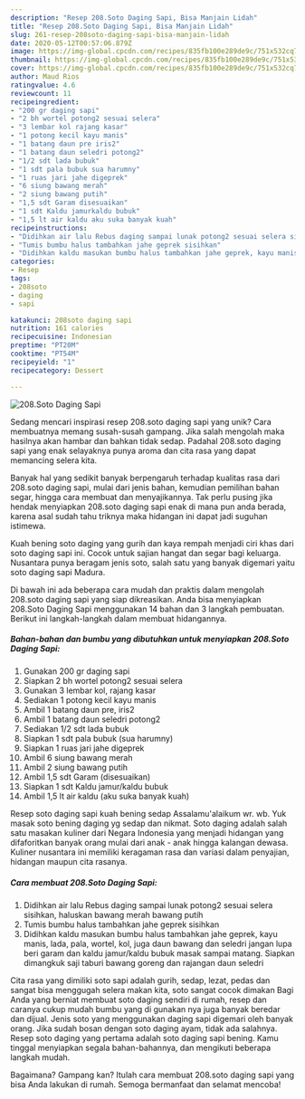 ```yaml
---
description: "Resep 208.Soto Daging Sapi, Bisa Manjain Lidah"
title: "Resep 208.Soto Daging Sapi, Bisa Manjain Lidah"
slug: 261-resep-208soto-daging-sapi-bisa-manjain-lidah
date: 2020-05-12T00:57:06.879Z
image: https://img-global.cpcdn.com/recipes/835fb100e289de9c/751x532cq70/208soto-daging-sapi-foto-resep-utama.jpg
thumbnail: https://img-global.cpcdn.com/recipes/835fb100e289de9c/751x532cq70/208soto-daging-sapi-foto-resep-utama.jpg
cover: https://img-global.cpcdn.com/recipes/835fb100e289de9c/751x532cq70/208soto-daging-sapi-foto-resep-utama.jpg
author: Maud Rios
ratingvalue: 4.6
reviewcount: 11
recipeingredient:
- "200 gr daging sapi"
- "2 bh wortel potong2 sesuai selera"
- "3 lembar kol rajang kasar"
- "1 potong kecil kayu manis"
- "1 batang daun pre iris2"
- "1 batang daun seledri potong2"
- "1/2 sdt lada bubuk"
- "1 sdt pala bubuk sua harumny"
- "1 ruas jari jahe digeprek"
- "6 siung bawang merah"
- "2 siung bawang putih"
- "1,5 sdt Garam disesuaikan"
- "1 sdt Kaldu jamurkaldu bubuk"
- "1,5 lt air kaldu aku suka banyak kuah"
recipeinstructions:
- "Didihkan air lalu Rebus daging sampai lunak potong2 sesuai selera sisihkan, haluskan bawang merah bawang putih"
- "Tumis bumbu halus tambahkan jahe geprek sisihkan"
- "Didihkan kaldu masukan bumbu halus tambahkan jahe geprek, kayu manis, lada, pala, wortel, kol, juga daun bawang dan seledri jangan lupa beri garam dan kaldu jamur/kaldu bubuk masak sampai matang. Siapkan dimangkuk saji taburi bawang goreng dan rajangan daun seledri"
categories:
- Resep
tags:
- 208soto
- daging
- sapi

katakunci: 208soto daging sapi 
nutrition: 161 calories
recipecuisine: Indonesian
preptime: "PT20M"
cooktime: "PT54M"
recipeyield: "1"
recipecategory: Dessert

---
```



![208.Soto Daging Sapi](https://img-global.cpcdn.com/recipes/835fb100e289de9c/751x532cq70/208soto-daging-sapi-foto-resep-utama.jpg)

Sedang mencari inspirasi resep 208.soto daging sapi yang unik? Cara membuatnya memang susah-susah gampang. Jika salah mengolah maka hasilnya akan hambar dan bahkan tidak sedap. Padahal 208.soto daging sapi yang enak selayaknya punya aroma dan cita rasa yang dapat memancing selera kita.

Banyak hal yang sedikit banyak berpengaruh terhadap kualitas rasa dari 208.soto daging sapi, mulai dari jenis bahan, kemudian pemilihan bahan segar, hingga cara membuat dan menyajikannya. Tak perlu pusing jika hendak menyiapkan 208.soto daging sapi enak di mana pun anda berada, karena asal sudah tahu triknya maka hidangan ini dapat jadi suguhan istimewa.

Kuah bening soto daging yang gurih dan kaya rempah menjadi ciri khas dari soto daging sapi ini. Cocok untuk sajian hangat dan segar bagi keluarga. Nusantara punya beragam jenis soto, salah satu yang banyak digemari yaitu soto daging sapi Madura.


Di bawah ini ada beberapa cara mudah dan praktis dalam mengolah 208.soto daging sapi yang siap dikreasikan. Anda bisa menyiapkan 208.Soto Daging Sapi menggunakan 14 bahan dan 3 langkah pembuatan. Berikut ini langkah-langkah dalam membuat hidangannya.

<!--inarticleads1-->

##### Bahan-bahan dan bumbu yang dibutuhkan untuk menyiapkan 208.Soto Daging Sapi:

1. Gunakan 200 gr daging sapi
1. Siapkan 2 bh wortel potong2 sesuai selera
1. Gunakan 3 lembar kol, rajang kasar
1. Sediakan 1 potong kecil kayu manis
1. Ambil 1 batang daun pre, iris2
1. Ambil 1 batang daun seledri potong2
1. Sediakan 1/2 sdt lada bubuk
1. Siapkan 1 sdt pala bubuk (sua harumny)
1. Siapkan 1 ruas jari jahe digeprek
1. Ambil 6 siung bawang merah
1. Ambil 2 siung bawang putih
1. Ambil 1,5 sdt Garam (disesuaikan)
1. Siapkan 1 sdt Kaldu jamur/kaldu bubuk
1. Ambil 1,5 lt air kaldu (aku suka banyak kuah)


Resep soto daging sapi kuah bening sedap Assalamu&#39;alaikum wr. wb. Yuk masak soto bening daging yg sedap dan nikmat. Soto daging adalah salah satu masakan kuliner dari Negara Indonesia yang menjadi hidangan yang difaforitkan banyak orang mulai dari anak - anak hingga kalangan dewasa. Kuliner nusantara ini memiliki keragaman rasa dan variasi dalam penyajian, hidangan maupun cita rasanya. 

<!--inarticleads2-->

##### Cara membuat 208.Soto Daging Sapi:

1. Didihkan air lalu Rebus daging sampai lunak potong2 sesuai selera sisihkan, haluskan bawang merah bawang putih
1. Tumis bumbu halus tambahkan jahe geprek sisihkan
1. Didihkan kaldu masukan bumbu halus tambahkan jahe geprek, kayu manis, lada, pala, wortel, kol, juga daun bawang dan seledri jangan lupa beri garam dan kaldu jamur/kaldu bubuk masak sampai matang. Siapkan dimangkuk saji taburi bawang goreng dan rajangan daun seledri


Cita rasa yang dimiliki soto sapi adalah gurih, sedap, lezat, pedas dan sangat bisa menggugah selera makan kita, soto sangat cocok dimakan Bagi Anda yang berniat membuat soto daging sendiri di rumah, resep dan caranya cukup mudah bumbu yang di gunakan nya juga banyak beredar dan dijual. Jenis soto yang menggunakan daging sapi digemari oleh banyak orang. Jika sudah bosan dengan soto daging ayam, tidak ada salahnya. Resep soto daging yang pertama adalah soto daging sapi bening. Kamu tinggal menyiapkan segala bahan-bahannya, dan mengikuti beberapa langkah mudah. 

Bagaimana? Gampang kan? Itulah cara membuat 208.soto daging sapi yang bisa Anda lakukan di rumah. Semoga bermanfaat dan selamat mencoba!
